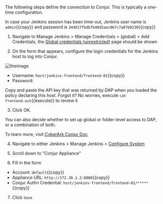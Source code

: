 
The following steps define the connection to Conjur. This is typically a one-time configuration.

In case your Jenkins session has been time-out, Jenkins user name is `admin`{{copy}} and password is `344827fbdbfb40d5aac067c7a07b9230`{{copy}}

1. Navigate to Manage Jenkins > Manage Credentials > (global) > Add Credentials, the [Global credentials (unrestricted)]({{TRAFFIC_HOST1_8081}}/credentials/store/system/domain/_/newCredentials) page should be shown

2. On the form that appears, configure the login credentials for the Jenkins host to log into Conjur.

![theimage](https://github.com/quincycheng/katacoda-scenarios/raw/master/conjur-jenkins/media/04-conn.PNG)

 - Username: `host/jenkins-frontend/frontend-01`{{copy}}
 - Password: 

  Copy and paste the API key that was returned by DAP when you loaded the policy declaring this host.
  Forgot it?  No worries, execute `cat frontend.out`{{execute}} to review it

3. Click OK.

You can also decide whether to set up global or folder-level access to DAP, or a combination of both.

To learn more, visit [CyberArk Conjur Doc](https://docs.conjur.org/Latest/en/Content/Integrations/jenkins-configure.htm?tocpath=Integrations%7CJenkins%7C_____2#ConfigureJenkinsConjurconnection)


4. Navigate to either Jenkins > Manage Jenkins > [Configure System]({{TRAFFIC_HOST1_8081}}/configure)

5. Scroll down to "Conjur Appliance"

6. Fill in the form

- Account: `default`{{copy}}
- Appliance URL: `http://172.30.1.2:8080`{{copy}}
- Conjur Authn Credential: `host/jenkins-frontend/frontend-01/*****`{{copy}}

7. Click `Save`
